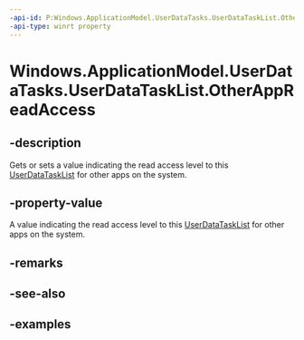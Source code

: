 ```yaml
---
-api-id: P:Windows.ApplicationModel.UserDataTasks.UserDataTaskList.OtherAppReadAccess
-api-type: winrt property
---
```


<!-- Property syntax.
public UserDataTaskListOtherAppReadAccess OtherAppReadAccess { get;  set; }
-->

# Windows.ApplicationModel.UserDataTasks.UserDataTaskList.OtherAppReadAccess

## -description
Gets or sets a value indicating the read access level to this [UserDataTaskList](userdatatasklist.md) for other apps on the system.

## -property-value
A value indicating the read access level to this [UserDataTaskList](userdatatasklist.md) for other apps on the system.

## -remarks

## -see-also

## -examples

